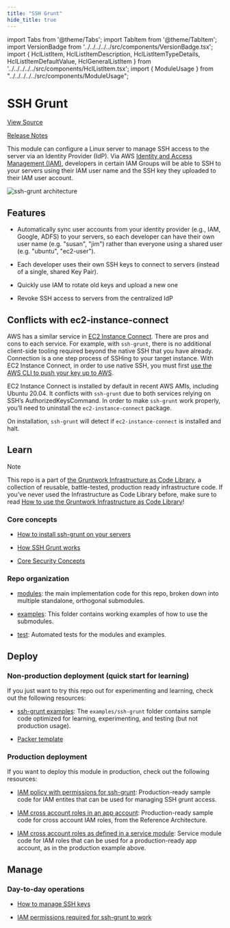 ```yaml
---
title: "SSH Grunt"
hide_title: true
---
```


import Tabs from '@theme/Tabs';
import TabItem from '@theme/TabItem';
import VersionBadge from '../../../../../src/components/VersionBadge.tsx';
import { HclListItem, HclListItemDescription, HclListItemTypeDetails, HclListItemDefaultValue, HclGeneralListItem } from '../../../../../src/components/HclListItem.tsx';
import { ModuleUsage } from "../../../../../src/components/ModuleUsage";

<VersionBadge repoTitle="Security Modules" version="0.70.1" lastModifiedVersion="0.69.1"/>

# SSH Grunt

<a href="https://github.com/gruntwork-io/terraform-aws-security/tree/v0.70.1/modules/ssh-grunt" className="link-button" title="View the source code for this module in GitHub.">View Source</a>

<a href="https://github.com/gruntwork-io/terraform-aws-security/releases/tag/v0.69.1" className="link-button" title="Release notes for only versions which impacted this module.">Release Notes</a>

This module can configure a Linux server to manage SSH access to the server via an Identity Provider (IdP). Via AWS [Identity and Access Management (IAM)](https://aws.amazon.com/iam/), developers in certain IAM Groups will be able to SSH to your servers using their IAM user name and the SSH key they uploaded to their IAM user account.

![ssh-grunt architecture](/img/reference/modules/terraform-aws-security/ssh-grunt/ssh-grunt-architecture.png)

## Features

*   Automatically sync user accounts from your identity provider (e.g., IAM, Google, ADFS) to your servers, so each developer can have their own user name (e.g. "susan", "jim") rather than everyone using a shared user (e.g. "ubuntu", "ec2-user").

*   Each developer uses their own SSH keys to connect to servers (instead of a single, shared Key Pair).

*   Quickly use IAM to rotate old keys and upload a new one

*   Revoke SSH access to servers from the centralized IdP

## Conflicts with ec2-instance-connect

AWS has a similar service in [EC2 Instance Connect](https://docs.aws.amazon.com/AWSEC2/latest/UserGuide/Connect-using-EC2-Instance-Connect.html). There are pros and cons to each service. For example, with `ssh-grunt`, there is no additional client-side tooling required beyond the native SSH that you have already. Connection is a one step process of SSHing to your target instance. With EC2 Instance Connect, in order to use native SSH, you must first [use the AWS CLI to push your key up to AWS](https://docs.aws.amazon.com/AWSEC2/latest/UserGuide/ec2-instance-connect-methods.html).

EC2 Instance Connect is installed by default in recent AWS AMIs, including Ubuntu 20.04. It conflicts with `ssh-grunt` due to both services relying on SSH’s AuthorizedKeysCommand. In order to make `ssh-grunt` work properly, you’ll need to uninstall the `ec2-instance-connect` package.

On installation, `ssh-grunt` will detect if `ec2-instance-connect` is installed and halt.

## Learn

Note

This repo is a part of [the Gruntwork Infrastructure as Code Library](https://gruntwork.io/infrastructure-as-code-library/), a collection of reusable, battle-tested, production ready infrastructure code. If you’ve never used the Infrastructure as Code Library before, make sure to read [How to use the Gruntwork Infrastructure as Code Library](https://gruntwork.io/guides/foundations/how-to-use-gruntwork-infrastructure-as-code-library/)!

### Core concepts

*   [How to install ssh-grunt on your servers](https://github.com/gruntwork-io/terraform-aws-security/tree/v0.70.1/modules/ssh-grunt/core-concepts.md#install-ssh-grunt-on-your-servers)

*   [How SSH Grunt works](https://github.com/gruntwork-io/terraform-aws-security/tree/v0.70.1/modules/ssh-grunt/core-concepts.md#how-it-works)

*   [Core Security Concepts](https://github.com/gruntwork-io/terraform-aws-security/tree/v0.70.1/README.adoc#core-concepts)

### Repo organization

*   [modules](https://github.com/gruntwork-io/terraform-aws-security/tree/v0.70.1/modules): the main implementation code for this repo, broken down into multiple standalone, orthogonal submodules.

*   [examples](https://github.com/gruntwork-io/terraform-aws-security/tree/v0.70.1/examples): This folder contains working examples of how to use the submodules.

*   [test](https://github.com/gruntwork-io/terraform-aws-security/tree/v0.70.1/test): Automated tests for the modules and examples.

## Deploy

### Non-production deployment (quick start for learning)

If you just want to try this repo out for experimenting and learning, check out the following resources:

*   [ssh-grunt examples](https://github.com/gruntwork-io/terraform-aws-security/tree/v0.70.1/examples/ssh-grunt): The `examples/ssh-grunt` folder contains sample code optimized for learning, experimenting, and testing (but not production usage).

*   [Packer template](https://github.com/gruntwork-io/terraform-aws-security/tree/v0.70.1/examples/ssh-grunt/packer/ssh-grunt-iam.json)

### Production deployment

If you want to deploy this module in production, check out the following resources:

*   [IAM policy with permissions for ssh-grunt](https://github.com/gruntwork-io/terraform-aws-service-catalog/tree/main/modules/base/ec2-baseline): Production-ready sample code for IAM entites that can be used for managing SSH grunt access.

*   [IAM cross account roles in an app account](https://github.com/gruntwork-io/terraform-aws-service-catalog/tree/main/examples/for-production/infrastructure-live/dev/\_global/account-baseline): Production-ready sample code for cross account IAM roles, from the Reference Architecture.

*   [IAM cross account roles as defined in a service module](https://github.com/gruntwork-io/terraform-aws-service-catalog/tree/main/modules/landingzone/account-baseline-app/): Service module code for IAM roles that can be used for a production-ready app account, as in the production example above.

## Manage

### Day-to-day operations

*   [How to manage SSH keys](https://github.com/gruntwork-io/terraform-aws-security/tree/v0.70.1/modules/ssh-grunt/core-concepts.md#upload-public-ssh-keys)

*   [IAM permissions required for ssh-grunt to work](https://github.com/gruntwork-io/terraform-aws-security/tree/v0.70.1/modules/ssh-grunt/core-concepts.md#set-up-iam-permissions)


<!-- ##DOCS-SOURCER-START
{
  "originalSources": [
    "https://github.com/gruntwork-io/terraform-aws-security/tree/v0.70.1/modules/ssh-grunt/readme.adoc",
    "https://github.com/gruntwork-io/terraform-aws-security/tree/v0.70.1/modules/ssh-grunt/variables.tf",
    "https://github.com/gruntwork-io/terraform-aws-security/tree/v0.70.1/modules/ssh-grunt/outputs.tf"
  ],
  "sourcePlugin": "module-catalog-api",
  "hash": "9b19fff66932158c8e960aa1cb390971"
}
##DOCS-SOURCER-END -->

